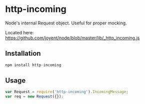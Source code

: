 # http-incoming

Node's internal Request object. Useful for proper mocking.

Located here: https://github.com/joyent/node/blob/master/lib/_http_incoming.js

## Installation

```js
npm install http-incoming
```

## Usage

```js
var Request = require('http-incoming').IncomingMessage;
var req = new Request({});
```
